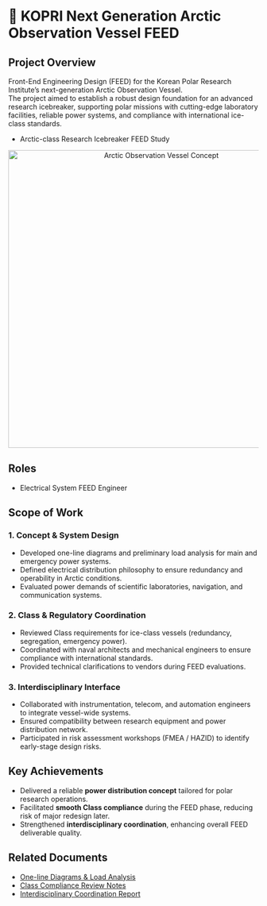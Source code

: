 # 🧭 KOPRI Next Generation Arctic Observation Vessel FEED  

## Project Overview  
Front-End Engineering Design (FEED) for the Korean Polar Research Institute’s next-generation Arctic Observation Vessel.  
The project aimed to establish a robust design foundation for an advanced research icebreaker, supporting polar missions with cutting-edge laboratory facilities, reliable power systems, and compliance with international ice-class standards.  

- Arctic-class Research Icebreaker FEED Study  
<p align="center">
  <img src="/KOPRI_Next_Generation_Arctic_Observation_Vessel_FEED/Arctic_Vessel_Rendering.jpg" alt="Arctic Observation Vessel Concept" width="600">
</p>

## Roles  
- Electrical System FEED Engineer  

## Scope of Work  
### 1. Concept & System Design  
- Developed one-line diagrams and preliminary load analysis for main and emergency power systems.  
- Defined electrical distribution philosophy to ensure redundancy and operability in Arctic conditions.  
- Evaluated power demands of scientific laboratories, navigation, and communication systems.  

### 2. Class & Regulatory Coordination  
- Reviewed Class requirements for ice-class vessels (redundancy, segregation, emergency power).  
- Coordinated with naval architects and mechanical engineers to ensure compliance with international standards.  
- Provided technical clarifications to vendors during FEED evaluations.  

### 3. Interdisciplinary Interface  
- Collaborated with instrumentation, telecom, and automation engineers to integrate vessel-wide systems.  
- Ensured compatibility between research equipment and power distribution network.  
- Participated in risk assessment workshops (FMEA / HAZID) to identify early-stage design risks.  

## Key Achievements  
- Delivered a reliable **power distribution concept** tailored for polar research operations.  
- Facilitated **smooth Class compliance** during the FEED phase, reducing risk of major redesign later.  
- Strengthened **interdisciplinary coordination**, enhancing overall FEED deliverable quality.  

## Related Documents  
- [One-line Diagrams & Load Analysis](./OneLine_Load_Analysis.pdf)  
- [Class Compliance Review Notes](./Class_Review_Notes.pdf)  
- [Interdisciplinary Coordination Report](./Interface_Coordination.pdf)  


